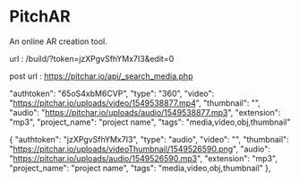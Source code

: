# PitchAR
An online AR creation tool.

url : /build/?token=jzXPgvSfhYMx7I3&edit=0

post url : https://pitchar.io/api/_search_media.php

"authtoken": "65oS4xbM6CVP",
            "type": "360",
            "video": "https://pitchar.io/uploads/video/1549538877.mp4",
            "thumbnail": "",
            "audio": "https://pitchar.io/uploads/audio/1549538877.mp3",
            "extension": "mp3",
            "project_name": "project name",
            "tags": "media,video,obj,thumbnail"


{
            "authtoken": "jzXPgvSfhYMx7I3",
            "type": "audio",
            "video": "",
            "thumbnail": "https://pitchar.io/uploads/videoThumbnail/1549526590.png",
            "audio": "https://pitchar.io/uploads/audio/1549526590.mp3",
            "extension": "mp3",
            "project_name": "project name",
            "tags": "media,video,obj,thumbnail"
        },
